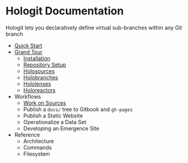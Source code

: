 # Hologit Documentation

Hologit lets you declaratively define virtual sub-branches within any Git branch

- [Quick Start](./quick-start/README.md)
- [Grand Tour](./grand-tour/README.md)
  - [Installation](./grand-tour/installation.md)
  - [Repository Setup](./grand-tour/repository-setup.md)
  - [Holosources](./grand-tour/holosources.md)
  - [Holobranches](./grand-tour/holobranches.md)
  - [Hololenses](./grand-tour/hololenses.md)
  - [Holoreactors](./grand-tour/holoreactors.md)
- Workflows
  - [Work on Sources](./workflows/work-on-sources.md)
  - Publish a `docs/` tree to Gitbook and `gh-pages`
  - Publish a Static Website
  - Operationalize a Data Set
  - Developing an Emergence Site
- Reference
  - Architecture
  - Commands
  - Filesystem
